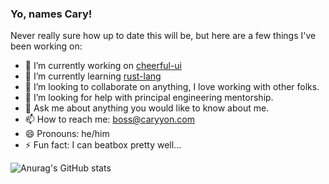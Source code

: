 ### Yo, names Cary!

Never really sure how up to date this will be, but here are a few things I've been working on:

- 🔭 I’m currently working on [cheerful-ui](https://github.com/Caryyon/cheerful-ui)
- 🌱 I’m currently learning [rust-lang](https://github.com/rust-lang/rust)
- 👯 I’m looking to collaborate on anything, I love working with other folks.
- 🤔 I’m looking for help with principal engineering mentorship.
- 💬 Ask me about anything you would like to know about me.
- 📫 How to reach me: boss@caryyon.com
- 😄 Pronouns: he/him
- ⚡ Fun fact: I can beatbox pretty well...

![Anurag's GitHub stats](https://github-readme-stats.vercel.app/api?username=Caryyon&show_icons=true&count_private=true&theme=dracula)
